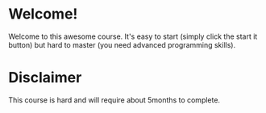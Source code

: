# Welcome!

Welcome to this awesome course. It's easy to start (simply click the start it button) but hard to master (you need advanced programming skills).

# Disclaimer
This course is hard and will require about 5months to complete.